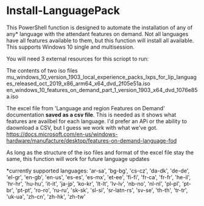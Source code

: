# Install-LanguagePack

This PowerShell function is designed to automate the installation of any of any* language with the attendant features on demand.  Not all languages have all features available to them, but this function will install all available.  This supports Windows 10 single and multisession.

You will need 3 external resources for this scriopt to run:

The contents of two iso files 
mu_windows_10_version_1903_local_experience_packs_lxps_for_lip_languages_released_oct_2019_x86_arm64_x64_dvd_2f05e51a.iso
en_windows_10_features_on_demand_part_1_version_1903_x64_dvd_1076e85a.iso

The excel file from 'Language and region Features on Demand' documentation **saved as a csv file**.  This is needed as it shows what features are availbel for each language.  I'd prefer an APi or the ability to daownload a CSV, but I guess we work with what we've got.
https://docs.microsoft.com/en-us/windows-hardware/manufacture/desktop/features-on-demand-language-fod

As long as the structure of the iso files and format of the excel file stay the same, this function will work for future language updates



*currently supported languages: 'ar-sa', 'bg-bg', 'cs-cz', 'da-dk', 'de-de', 'el-gr', 'en-gb', 'en-us', 'es-es', 'es-mx', 'et-ee', 'fi-fi', 'fr-ca', 'fr-fr', 'he-il', 'hr-hr', 'hu-hu', 'it-it', 'ja-jp', 'ko-kr', 'lt-lt', 'lv-lv', 'nb-no', 'nl-nl', 'pl-pl', 'pt-br', 'pt-pt', 'ro-ro', 'ru-ru', 'sk-sk', 'sl-si', 'sr-latn-rs', 'sv-se', 'th-th', 'tr-tr', 'uk-ua', 'zh-cn', 'zh-hk', 'zh-tw'
